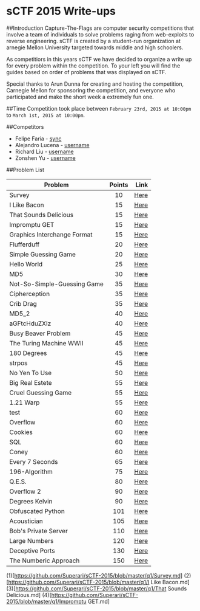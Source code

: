 sCTF 2015 Write-ups
=======

##Introduction
Capture-The-Flags are computer security competitions that involve a team of individuals to solve problems raging from web-exploits to reverse engineering. sCTF is created by a student-run organization at arnegie Mellon University targeted towards middle and high schoolers.

As competitiors in this years sCTF we have decided to organize a write up for every problem within the competition. To your left you will find the guides based on order of problems that was displayed on sCTF.

Special thanks to Arun Dunna for creating and hosting the competition, Carnegie Mellon for sponsoring the competition, and everyone who participated and make the short week a extremely fun one.

##Time
Competition took place between ```February 23rd, 2015 at 10:00pm``` to ```March 1st, 2015 at 10:00pm```.

##Competitors

* Felipe Faria - [sync](https://github.com/Synchronizing)
* Alejandro Lucena - [username](https://github.com/username)
* Richard Liu - [username](https://github.com/username)
* Zonshen Yu - [username](https://github.com/username)

##Problem List

| Problem                        | Points        | Link |
|--------------------------------|:-------------:| -----:|
| Survey                         | 10            | [Here](1) |
| I Like Bacon                   | 15            | [Here](2) |
| That Sounds Delicious          | 15            | [Here](3) |
| Impromptu GET                  | 15            | [Here](4) |
| Graphics Interchange Format    | 15            | [Here](5) |
| Flufferduff                    | 20            | [Here](6) |
| Simple Guessing Game           | 20            | [Here](7) |
| Hello World                    | 25            | [Here](8) |
| MD5                            | 30            | [Here](9) |
| Not-So-Simple-Guessing Game    | 35            | [Here](10) |
| Cipherception                  | 35            | [Here](11) |
| Crib Drag                      | 35            | [Here](12) |
| MD5_2                          | 40            | [Here](13) |
| aGFtcHduZXIz                   | 40            | [Here](14) |
| Busy Beaver Problem            | 45            | [Here](15) |
| The Turing Machine WWII        | 45            | [Here](16) |
| 180 Degrees                    | 45            | [Here](17) |
| strpos                         | 45            | [Here](18) |
| No Yen To Use                  | 50            | [Here](19) |
| Big Real Estete                | 55            | [Here](20) |
| Cruel Guessing Game            | 55            | [Here](21) |
| 1.21 Warp                      | 55            | [Here](22) |
| test                           | 60            | [Here](23) |
| Overflow                       | 60            | [Here](24) |
| Cookies                        | 60            | [Here](25) |
| SQL                            | 60            | [Here](26) |
| Coney                          | 60            | [Here](27) |
| Every 7 Seconds                | 65            | [Here](28) |
| 196-Algorithm                  | 75            | [Here](29) |
| Q.E.S.                         | 80            | [Here](30) |
| Overflow 2                     | 90            | [Here](31) |
| Degrees Kelvin                 | 90            | [Here](32) |
| Obfuscated Python              | 101           | [Here](33) |
| Acoustician                    | 105           | [Here](34) |
| Bob's Private Server           | 110           | [Here](35) |
| Large Numbers                  | 120           | [Here](36) |
| Deceptive Ports                | 130           | [Here](37) |
| The Numberic Approach          | 150           | [Here](38) |

(1)[https://github.com/Superari/sCTF-2015/blob/master/q1/Survey.md]
(2)[https://github.com/Superari/sCTF-2015/blob/master/q1/I Like Bacon.md]
(3)[https://github.com/Superari/sCTF-2015/blob/master/q1/That Sounds Delicious.md]
(4)[https://github.com/Superari/sCTF-2015/blob/master/q1/Impromptu GET.md]
